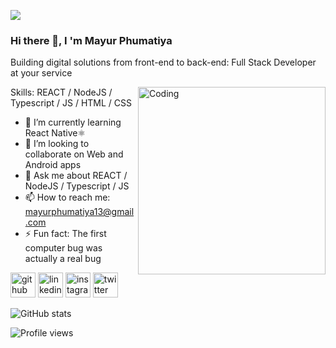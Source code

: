 ![](https://media.discordapp.net/attachments/1055034290360029214/1084436681668706314/WhatsApp_Image_2023-01-13_at_17.32.30.jpeg?width=1440&height=360)

### Hi there 👋, I 'm Mayur Phumatiya

Building digital solutions from front-end to back-end: Full Stack Developer at your service

<img align="right" alt="Coding" width="300" src="https://media.tenor.com/scJmHcoziLYAAAAj/kelvin-working-from-home.gif">

Skills: REACT / NodeJS / Typescript / JS / HTML / CSS

- 🌱 I’m currently learning React Native⚛️ 
- 👯 I’m looking to collaborate on Web and Android apps 
- 💬 Ask me about REACT / NodeJS / Typescript / JS 
- 📫 How to reach me: mayurphumatiya13@gmail.com 
- ⚡ Fun fact: The first computer bug was actually a real bug 


[<img src='https://cdn.jsdelivr.net/npm/simple-icons@3.0.1/icons/github.svg' alt='github' height='40'>](https://github.com/mayurphumatiya)  [<img src='https://cdn.jsdelivr.net/npm/simple-icons@3.0.1/icons/linkedin.svg' alt='linkedin' height='40'>](https://www.linkedin.com/in/mayur-phumatiya-627401227/)  [<img src='https://cdn.jsdelivr.net/npm/simple-icons@3.0.1/icons/instagram.svg' alt='instagram' height='40'>](https://www.instagram.com/mayurphumatiya/)  [<img src='https://cdn.jsdelivr.net/npm/simple-icons@3.0.1/icons/twitter.svg' alt='twitter' height='40'>](https://twitter.com/phumatiya_mayur)  

![GitHub stats](https://github-readme-stats.vercel.app/api?username=mayurphumatiya&show_icons=true)  

![Profile views](https://gpvc.arturio.dev/mayurphumatiya)  
